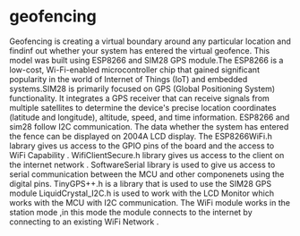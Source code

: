 # geofencing

Geofencing is creating a virtual boundary around any particular location and findinf out whether your system has entered the virtual geofence. This model was built using ESP8266 and SIM28 GPS module.The ESP8266 is a low-cost, Wi-Fi-enabled microcontroller chip that gained significant popularity in the world of Internet of Things (IoT) and embedded systems.SIM28 is primarily focused on GPS (Global Positioning System) functionality. It integrates a GPS receiver that can receive signals from multiple satellites to determine the device's precise location coordinates (latitude and longitude), altitude, speed, and time information. ESP8266 and sim28 follow I2C communication. The data whether the system has entered the fence can be displayed on 2004A LCD display.
The ESP8266WiFi.h labrary gives us access to the GPIO pins of the board and the access to WiFi Capability .
WifiClientSecure.h library gives us access to the client on the internet network .
SoftwareSerial library is used to give us access to serial communication between the MCU and other componenets using the digital pins.
TinyGPS++.h is a library that is used to use the SIM28 GPS module 
LiquidCrystal_I2C.h is used to work with the LCD Monitor which works with the MCU with I2C communication.
The WiFi module works in the station mode ,in this mode the module connects to the internet by connecting to an existing WiFi Network .

